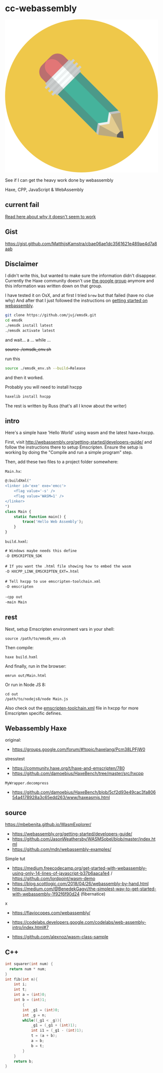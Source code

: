 # cc-webassembly

<p align="center">
  <img src="icon.jpg" />
</p>


See if I can get the heavy work done by webassembly

Haxe, CPP, JavaScript & WebAssembly

## current fail

[Read here about why it doesn't seem to work](WIP.MD)


## Gist

<https://gist.github.com/MatthijsKamstra/cbae06ae1dc3561621e489ae4d7a8aab>

## Disclaimer

I didn't write this, but wanted to make sure the information didn't disappear.
Currently the Haxe community doesn't use [the google group](https://groups.google.com/forum/#!topic/haxelang/Pcm38LPFjW0) anymore and this information was written down on that group.

I have tested it on OsX, and at first I tried `brew` but that failed (have no clue why)
And after that  I just followed the instructions on [getting started on webassembly](http://webassembly.org/getting-started/developers-guide/).

```bash
git clone https://github.com/juj/emsdk.git
cd emsdk
./emsdk install latest
./emsdk activate latest
```
and wait... a ... while ...

~~source ./emsdk_env.sh~~

run this

```bash
source ./emsdk_env.sh --build=Release
```

and then it worked.

Probably you will need to install hxcpp

```bash
haxelib install hxcpp
```


The rest is written by Russ (that's all I know about the writer)


## intro

Here's a simple haxe 'Hello World' using wasm and the latest haxe+hxcpp.

First, visit http://webassembly.org/getting-started/developers-guide/ and follow the instructions there to setup Emscripten. Ensure the setup is working by doing the "Compile and run a simple program" step.

Then, add these two files to a project folder somewhere:

`Main.hx`:

```haxe
@:buildXml("
<linker id='exe' exe='emcc'>
	<flag value='-s' />
	<flag value='WASM=1' />
</linker>
")
class Main {
	static function main() {
		trace('Hello Web Assembly');
	}
}
```

`build.hxml`:

```xml
# Windows maybe needs this define
-D EMSCRIPTEN_SDK

# If you want the .html file showing how to embed the wasm
-D HXCPP_LINK_EMSCRIPTEN_EXT=.html

# Tell hxcpp to use emscripten-toolchain.xml
-D emscripten

-cpp out
-main Main
```

## rest

Next, setup Emscripten environment vars in your shell:
```
source /path/to/emsdk_env.sh
```

Then compile:
```
haxe build.hxml
```

And finally, run in the browser:
```
emrun out/Main.html
```

Or run in Node JS 8:
```
cd out
/path/to/nodejs8/node Main.js
```

Also check out the [emscripten-toolchain.xml](https://github.com/HaxeFoundation/hxcpp/blob/master/toolchain/emscripten-toolchain.xml) file in hxcpp for more Emscripten specific defines.

## Webassembly Haxe

original:

- <https://groups.google.com/forum/#!topic/haxelang/Pcm38LPFjW0>

stresstest

- <https://community.haxe.org/t/haxe-and-emscripten/780>
- <https://github.com/damoebius/HaxeBench/tree/master/src/hxcpp>

`MyWrapper.decompress`

- <https://github.com/damoebius/HaxeBench/blob/5cf2d93e49cac3fa80654a4178928a3c65edd263/www/haxeasmjs.html>



## source

<https://mbebenita.github.io/WasmExplorer/>


- https://webassembly.org/getting-started/developers-guide/
- https://github.com/JasonWeathersby/WASMSobel/blob/master/index.html
- https://github.com/mdn/webassembly-examples/



Simple tut

- https://medium.freecodecamp.org/get-started-with-webassembly-using-only-14-lines-of-javascript-b37b6aaca1e4 / <https://github.com/lordpoint/wasm-demo>
- https://blog.scottlogic.com/2018/04/26/webassembly-by-hand.html
- https://medium.com/@BenedekGagyi/the-simplest-way-to-get-started-with-webassembly-1f92f6f90d24 (fibernatice)


x

- https://flaviocopes.com/webassembly/
- https://codelabs.developers.google.com/codelabs/web-assembly-intro/index.html#7


- https://github.com/alexnoz/wasm-class-sample



## C++

```c++
int squarer(int num) {
  return num * num;
}
int fib(int n){
	int i;
	int t;
	int a = (int)0;
	int b = (int)1;
		{
		int _g1 = (int)0;
		int _g = n;
		while((_g1 < _g)){
			_g1 = (_g1 + (int)1);
			int i1 = (_g1 - (int)1);
			t = (a + b);
			a = b;
			b = t;
		}
	}
	return b;
}
```
